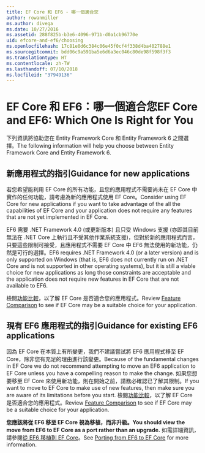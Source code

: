```yaml
---
title: EF Core 和 EF6 - 哪一個適合您
author: rowanmiller
ms.author: divega
ms.date: 10/27/2016
ms.assetid: 288f825b-b3e6-4096-971b-d0a1cb96770e
uid: efcore-and-ef6/choosing
ms.openlocfilehash: 17c81e0d6c384c06e45f0cf4f338d4ba402788e1
ms.sourcegitcommit: bdd06c9a591ba5e6d6a3ec046c80de98f598f3f3
ms.translationtype: HT
ms.contentlocale: zh-TW
ms.lasthandoff: 07/10/2018
ms.locfileid: "37949136"
---
```

# <a name="ef-core-and-ef6-which-one-is-right-for-you"></a><span data-ttu-id="8f736-102">EF Core 和 EF6：哪一個適合您</span><span class="sxs-lookup"><span data-stu-id="8f736-102">EF Core and EF6: Which One Is Right for You</span></span>

<span data-ttu-id="8f736-103">下列資訊將協助您在 Entity Framework Core 和 Entity Framework 6 之間選擇。</span><span class="sxs-lookup"><span data-stu-id="8f736-103">The following information will help you choose between Entity Framework Core and Entity Framework 6.</span></span>

## <a name="guidance-for-new-applications"></a><span data-ttu-id="8f736-104">新應用程式的指引</span><span class="sxs-lookup"><span data-stu-id="8f736-104">Guidance for new applications</span></span>

<span data-ttu-id="8f736-105">若您希望能利用 EF Core 的所有功能，且您的應用程式不需要尚未在 EF Core 中實作的任何功能，請考慮為新的應用程式使用 EF Core。</span><span class="sxs-lookup"><span data-stu-id="8f736-105">Consider using EF Core for new applications if you want to take advantage of the all the capabilities of EF Core and your application does not require any features that are not yet implemented in EF Core.</span></span>

<span data-ttu-id="8f736-106">EF6 需要 .NET Framework 4.0 (或更新版本) 且只受 Windows 支援 (亦即其目前無法在 .NET Core 上執行且不受其他作業系統支援)，但對於新的應用程式而言，只要這些限制可接受，且應用程式不需要 EF Core 中 EF6 無法使用的新功能，仍然是可行的選擇。</span><span class="sxs-lookup"><span data-stu-id="8f736-106">EF6 requires .NET Framework 4.0 (or a later version) and is only supported on Windows (that is, EF6 does not currently run on .NET Core and is not supported in other operating systems), but it is still a viable choice for new applications as long those constraints are acceptable and the application does not require new features in EF Core that are not available to EF6.</span></span>

<span data-ttu-id="8f736-107">檢閱[功能比較](features.md)，以了解 EF Core 是否適合您的應用程式。</span><span class="sxs-lookup"><span data-stu-id="8f736-107">Review [Feature Comparison](features.md) to see if EF Core may be a suitable choice for your application.</span></span>

## <a name="guidance-for-existing-ef6-applications"></a><span data-ttu-id="8f736-108">現有 EF6 應用程式的指引</span><span class="sxs-lookup"><span data-stu-id="8f736-108">Guidance for existing EF6 applications</span></span>

<span data-ttu-id="8f736-109">因為 EF Core 在本質上有所變更，我們不建議嘗試將 EF6 應用程式移至 EF Core，除非您有充足的理由進行該變更。</span><span class="sxs-lookup"><span data-stu-id="8f736-109">Because of the fundamental changes in EF Core we do not recommend attempting to move an EF6 application to EF Core unless you have a compelling reason to make the change.</span></span> <span data-ttu-id="8f736-110">如果您想要移至 EF Core 來使用新功能，則在開始之前，請務必確認已了解其限制。</span><span class="sxs-lookup"><span data-stu-id="8f736-110">If you want to move to EF Core to make use of new features, then make sure you are aware of its limitations before you start.</span></span> <span data-ttu-id="8f736-111">檢閱[功能比較](features.md)，以了解 EF Core 是否適合您的應用程式。</span><span class="sxs-lookup"><span data-stu-id="8f736-111">Review [Feature Comparison](features.md) to see if EF Core may be a suitable choice for your application.</span></span>

<span data-ttu-id="8f736-112">**您應該將從 EF6 移至 EF Core 視為移植，而非升級。**</span><span class="sxs-lookup"><span data-stu-id="8f736-112">**You should view the move from EF6 to EF Core as a port rather than an upgrade.**</span></span> <span data-ttu-id="8f736-113">如需詳細資訊，請參閱[從 EF6 移植到 EF Core](porting/index.md)。</span><span class="sxs-lookup"><span data-stu-id="8f736-113">See [Porting from EF6 to EF Core](porting/index.md) for more information.</span></span>
